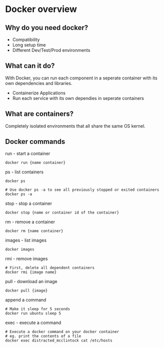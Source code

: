 # Docker overview

## Why do you need docker?

- Compatibility
- Long setup time
- Different Dev/Test/Prod environments

## What can it do?

With Docker, you can run each component in a seperate container with its own dependencies and libraries.

- Containerize Applications
- Run each service with its own dependies in seperate containers

## What are containers?

Completely isolated environments that all share the same OS kernel.

## Docker commands

run - start a container
```
docker run {name container}
```

ps - list containers
```
docker ps

# Use docker ps -a to see all previously stopped or exited containers
docker ps -a
```

stop - stop a container
```
docker stop {name or container id of the container}
```

rm - remove a container
```
docker rm {name container}
```

images - list images
```
docker images
```

rmi - remove images
```
# First, delete all dependent containers
docker rmi {image name}
```

pull - download an image
```
docker pull {image}
```

append a command
```
# Make it sleep for 5 seconds
docker run ubuntu sleep 5
```

exec - execute a command
```
# Execute a docker command on your docker container
# eg. print the contents of a file
docker exec distracted_mcclintock cat /etc/hosts
```